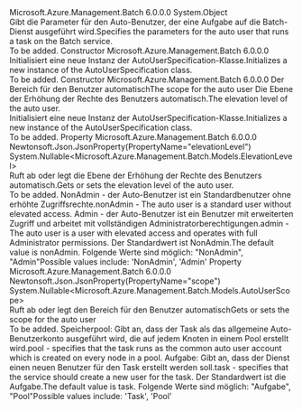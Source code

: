 <Type Name="AutoUserSpecification" FullName="Microsoft.Azure.Management.Batch.Models.AutoUserSpecification">
  <TypeSignature Language="C#" Value="public class AutoUserSpecification" />
  <TypeSignature Language="ILAsm" Value=".class public auto ansi beforefieldinit AutoUserSpecification extends System.Object" />
  <TypeSignature Language="DocId" Value="T:Microsoft.Azure.Management.Batch.Models.AutoUserSpecification" />
  <TypeSignature Language="VB.NET" Value="Public Class AutoUserSpecification" />
  <TypeSignature Language="F#" Value="type AutoUserSpecification = class" />
  <AssemblyInfo>
    <AssemblyName>Microsoft.Azure.Management.Batch</AssemblyName>
    <AssemblyVersion>6.0.0.0</AssemblyVersion>
  </AssemblyInfo>
  <Base>
    <BaseTypeName>System.Object</BaseTypeName>
  </Base>
  <Interfaces />
  <Docs>
    <summary>
            <span data-ttu-id="e3f9a-101">Gibt die Parameter für den Auto-Benutzer, der eine Aufgabe auf die Batch-Dienst ausgeführt wird.</span><span class="sxs-lookup"><span data-stu-id="e3f9a-101">Specifies the parameters for the auto user that runs a task on the Batch service.</span></span>
            </summary>
    <remarks>To be added.</remarks>
  </Docs>
  <Members>
    <Member MemberName=".ctor">
      <MemberSignature Language="C#" Value="public AutoUserSpecification ();" />
      <MemberSignature Language="ILAsm" Value=".method public hidebysig specialname rtspecialname instance void .ctor() cil managed" />
      <MemberSignature Language="DocId" Value="M:Microsoft.Azure.Management.Batch.Models.AutoUserSpecification.#ctor" />
      <MemberSignature Language="VB.NET" Value="Public Sub New ()" />
      <MemberType>Constructor</MemberType>
      <AssemblyInfo>
        <AssemblyName>Microsoft.Azure.Management.Batch</AssemblyName>
        <AssemblyVersion>6.0.0.0</AssemblyVersion>
      </AssemblyInfo>
      <Parameters />
      <Docs>
        <summary>
            <span data-ttu-id="e3f9a-102">Initialisiert eine neue Instanz der AutoUserSpecification-Klasse.</span><span class="sxs-lookup"><span data-stu-id="e3f9a-102">Initializes a new instance of the AutoUserSpecification class.</span></span>
            </summary>
        <remarks>To be added.</remarks>
      </Docs>
    </Member>
    <Member MemberName=".ctor">
      <MemberSignature Language="C#" Value="public AutoUserSpecification (Nullable&lt;Microsoft.Azure.Management.Batch.Models.AutoUserScope&gt; scope = null, Nullable&lt;Microsoft.Azure.Management.Batch.Models.ElevationLevel&gt; elevationLevel = null);" />
      <MemberSignature Language="ILAsm" Value=".method public hidebysig specialname rtspecialname instance void .ctor(valuetype System.Nullable`1&lt;valuetype Microsoft.Azure.Management.Batch.Models.AutoUserScope&gt; scope, valuetype System.Nullable`1&lt;valuetype Microsoft.Azure.Management.Batch.Models.ElevationLevel&gt; elevationLevel) cil managed" />
      <MemberSignature Language="DocId" Value="M:Microsoft.Azure.Management.Batch.Models.AutoUserSpecification.#ctor(System.Nullable{Microsoft.Azure.Management.Batch.Models.AutoUserScope},System.Nullable{Microsoft.Azure.Management.Batch.Models.ElevationLevel})" />
      <MemberSignature Language="VB.NET" Value="Public Sub New (Optional scope As Nullable(Of AutoUserScope) = null, Optional elevationLevel As Nullable(Of ElevationLevel) = null)" />
      <MemberSignature Language="F#" Value="new Microsoft.Azure.Management.Batch.Models.AutoUserSpecification : Nullable&lt;Microsoft.Azure.Management.Batch.Models.AutoUserScope&gt; * Nullable&lt;Microsoft.Azure.Management.Batch.Models.ElevationLevel&gt; -&gt; Microsoft.Azure.Management.Batch.Models.AutoUserSpecification" Usage="new Microsoft.Azure.Management.Batch.Models.AutoUserSpecification (scope, elevationLevel)" />
      <MemberType>Constructor</MemberType>
      <AssemblyInfo>
        <AssemblyName>Microsoft.Azure.Management.Batch</AssemblyName>
        <AssemblyVersion>6.0.0.0</AssemblyVersion>
      </AssemblyInfo>
      <Parameters>
        <Parameter Name="scope" Type="System.Nullable&lt;Microsoft.Azure.Management.Batch.Models.AutoUserScope&gt;" />
        <Parameter Name="elevationLevel" Type="System.Nullable&lt;Microsoft.Azure.Management.Batch.Models.ElevationLevel&gt;" />
      </Parameters>
      <Docs>
        <param name="scope"><span data-ttu-id="e3f9a-103">Der Bereich für den Benutzer automatisch</span><span class="sxs-lookup"><span data-stu-id="e3f9a-103">The scope for the auto user</span></span></param>
        <param name="elevationLevel"><span data-ttu-id="e3f9a-104">Die Ebene der Erhöhung der Rechte des Benutzers automatisch.</span><span class="sxs-lookup"><span data-stu-id="e3f9a-104">The elevation level of the auto user.</span></span></param>
        <summary>
            <span data-ttu-id="e3f9a-105">Initialisiert eine neue Instanz der AutoUserSpecification-Klasse.</span><span class="sxs-lookup"><span data-stu-id="e3f9a-105">Initializes a new instance of the AutoUserSpecification class.</span></span>
            </summary>
        <remarks>To be added.</remarks>
      </Docs>
    </Member>
    <Member MemberName="ElevationLevel">
      <MemberSignature Language="C#" Value="public Nullable&lt;Microsoft.Azure.Management.Batch.Models.ElevationLevel&gt; ElevationLevel { get; set; }" />
      <MemberSignature Language="ILAsm" Value=".property instance valuetype System.Nullable`1&lt;valuetype Microsoft.Azure.Management.Batch.Models.ElevationLevel&gt; ElevationLevel" />
      <MemberSignature Language="DocId" Value="P:Microsoft.Azure.Management.Batch.Models.AutoUserSpecification.ElevationLevel" />
      <MemberSignature Language="VB.NET" Value="Public Property ElevationLevel As Nullable(Of ElevationLevel)" />
      <MemberSignature Language="F#" Value="member this.ElevationLevel : Nullable&lt;Microsoft.Azure.Management.Batch.Models.ElevationLevel&gt; with get, set" Usage="Microsoft.Azure.Management.Batch.Models.AutoUserSpecification.ElevationLevel" />
      <MemberType>Property</MemberType>
      <AssemblyInfo>
        <AssemblyName>Microsoft.Azure.Management.Batch</AssemblyName>
        <AssemblyVersion>6.0.0.0</AssemblyVersion>
      </AssemblyInfo>
      <Attributes>
        <Attribute>
          <AttributeName>Newtonsoft.Json.JsonProperty(PropertyName="elevationLevel")</AttributeName>
        </Attribute>
      </Attributes>
      <ReturnValue>
        <ReturnType>System.Nullable&lt;Microsoft.Azure.Management.Batch.Models.ElevationLevel&gt;</ReturnType>
      </ReturnValue>
      <Docs>
        <summary>
            <span data-ttu-id="e3f9a-106">Ruft ab oder legt die Ebene der Erhöhung der Rechte des Benutzers automatisch.</span><span class="sxs-lookup"><span data-stu-id="e3f9a-106">Gets or sets the elevation level of the auto user.</span></span>
            </summary>
        <value>To be added.</value>
        <remarks>
            <span data-ttu-id="e3f9a-107">NonAdmin - der Auto-Benutzer ist ein Standardbenutzer ohne erhöhte Zugriffsrechte.</span><span class="sxs-lookup"><span data-stu-id="e3f9a-107">nonAdmin - The auto user is a standard user without elevated access.</span></span> <span data-ttu-id="e3f9a-108">Admin - der Auto-Benutzer ist ein Benutzer mit erweiterten Zugriff und arbeitet mit vollständigen Administratorberechtigungen.</span><span class="sxs-lookup"><span data-stu-id="e3f9a-108">admin - The auto user is a user with elevated access and operates with full Administrator permissions.</span></span> <span data-ttu-id="e3f9a-109">Der Standardwert ist NonAdmin.</span><span class="sxs-lookup"><span data-stu-id="e3f9a-109">The default value is nonAdmin.</span></span> <span data-ttu-id="e3f9a-110">Folgende Werte sind möglich: "NonAdmin", "Admin"</span><span class="sxs-lookup"><span data-stu-id="e3f9a-110">Possible values include: 'NonAdmin', 'Admin'</span></span>
            </remarks>
      </Docs>
    </Member>
    <Member MemberName="Scope">
      <MemberSignature Language="C#" Value="public Nullable&lt;Microsoft.Azure.Management.Batch.Models.AutoUserScope&gt; Scope { get; set; }" />
      <MemberSignature Language="ILAsm" Value=".property instance valuetype System.Nullable`1&lt;valuetype Microsoft.Azure.Management.Batch.Models.AutoUserScope&gt; Scope" />
      <MemberSignature Language="DocId" Value="P:Microsoft.Azure.Management.Batch.Models.AutoUserSpecification.Scope" />
      <MemberSignature Language="VB.NET" Value="Public Property Scope As Nullable(Of AutoUserScope)" />
      <MemberSignature Language="F#" Value="member this.Scope : Nullable&lt;Microsoft.Azure.Management.Batch.Models.AutoUserScope&gt; with get, set" Usage="Microsoft.Azure.Management.Batch.Models.AutoUserSpecification.Scope" />
      <MemberType>Property</MemberType>
      <AssemblyInfo>
        <AssemblyName>Microsoft.Azure.Management.Batch</AssemblyName>
        <AssemblyVersion>6.0.0.0</AssemblyVersion>
      </AssemblyInfo>
      <Attributes>
        <Attribute>
          <AttributeName>Newtonsoft.Json.JsonProperty(PropertyName="scope")</AttributeName>
        </Attribute>
      </Attributes>
      <ReturnValue>
        <ReturnType>System.Nullable&lt;Microsoft.Azure.Management.Batch.Models.AutoUserScope&gt;</ReturnType>
      </ReturnValue>
      <Docs>
        <summary>
            <span data-ttu-id="e3f9a-111">Ruft ab oder legt den Bereich für den Benutzer automatisch</span><span class="sxs-lookup"><span data-stu-id="e3f9a-111">Gets or sets the scope for the auto user</span></span>
            </summary>
        <value>To be added.</value>
        <remarks>
            <span data-ttu-id="e3f9a-112">Speicherpool: Gibt an, dass der Task als das allgemeine Auto-Benutzerkonto ausgeführt wird, die auf jedem Knoten in einem Pool erstellt wird.</span><span class="sxs-lookup"><span data-stu-id="e3f9a-112">pool - specifies that the task runs as the common auto user account which is created on every node in a pool.</span></span> <span data-ttu-id="e3f9a-113">Aufgabe: Gibt an, dass der Dienst einen neuen Benutzer für den Task erstellt werden soll.</span><span class="sxs-lookup"><span data-stu-id="e3f9a-113">task - specifies that the service should create a new user for the task.</span></span> <span data-ttu-id="e3f9a-114">Der Standardwert ist die Aufgabe.</span><span class="sxs-lookup"><span data-stu-id="e3f9a-114">The default value is task.</span></span> <span data-ttu-id="e3f9a-115">Folgende Werte sind möglich: "Aufgabe", "Pool"</span><span class="sxs-lookup"><span data-stu-id="e3f9a-115">Possible values include: 'Task', 'Pool'</span></span>
            </remarks>
      </Docs>
    </Member>
  </Members>
</Type>